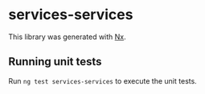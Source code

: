 # services-services

This library was generated with [Nx](https://nx.dev).

## Running unit tests

Run `ng test services-services` to execute the unit tests.
